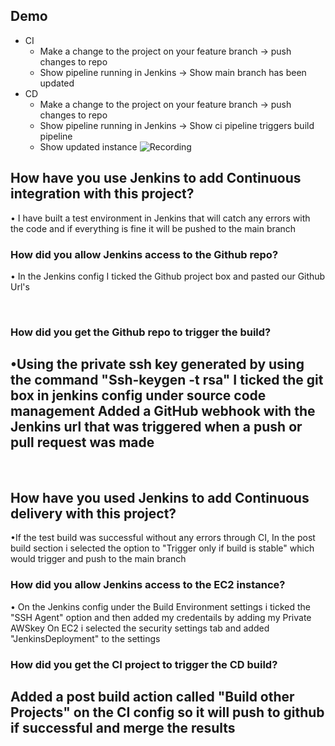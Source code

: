 ## Demo
- CI
  - Make a change to the project on your feature branch -> push changes to repo
  - Show pipeline running in Jenkins -> Show main branch has been updated
- CD
  - Make a change to the project on your feature branch -> push changes to repo
  - Show pipeline running in Jenkins -> Show ci pipeline triggers build pipeline
  - Show updated instance
![Recording](Recording.gif)


## How have you use Jenkins to add Continuous integration with this project?

• I have built a test environment in Jenkins that will catch any errors with the code and if everything is fine it will be pushed to 
the main branch​

### How did you allow Jenkins access to the Github repo?

• In the Jenkins config I ticked the Github project box and pasted our Github Url's

​
### How did you get the Github repo to trigger the build?

•Using the private ssh key generated by using the command "Ssh-keygen -t rsa" I ticked the git box in jenkins config under source code management 
Added a GitHub webhook with the Jenkins url that was triggered when a push or pull request was made
---
​
## How have you used Jenkins to add Continuous delivery with this project?

•If the test build was successful without any errors through CI, In the post build section i selected the option to "Trigger only if build is stable" which would trigger and push to the main branch

### How did you allow Jenkins access to the EC2 instance?

• On the Jenkins config under the Build Environment settings i ticked the "SSH Agent" option and then added my credentails by adding my Private AWSkey
On EC2 i selected the security settings tab and added "JenkinsDeployment" to the settings
​
### How did you get the CI project to trigger the CD build?

Added a post build action called "Build other Projects" on the CI config so it will push to github if successful and merge the results 
​
---

